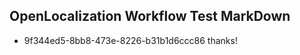## OpenLocalization Workflow Test MarkDown
* 9f344ed5-8bb8-473e-8226-b31b1d6ccc86 thanks!

<!--HONumber=Jul16_HO4-->


